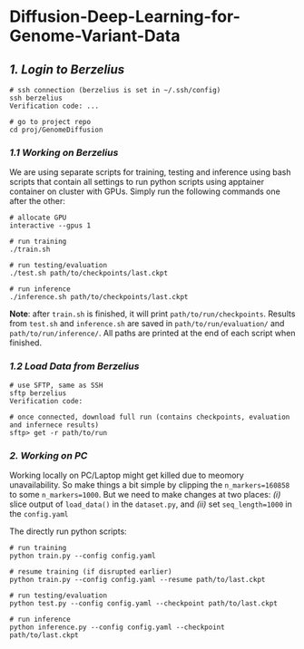# Diffusion-Deep-Learning-for-Genome-Variant-Data




## _1. Login to Berzelius_


```shell
# ssh connection (berzelius is set in ~/.ssh/config)
ssh berzelius 
Verification code: ...

# go to project repo
cd proj/GenomeDiffusion
```

### _1.1 Working on Berzelius_

We are using separate scripts for training, testing and inference using bash scripts that contain all settings to run python scripts using apptainer container on cluster with GPUs. Simply run the following commands one after the other:

```shell
# allocate GPU
interactive --gpus 1

# run training
./train.sh

# run testing/evaluation
./test.sh path/to/checkpoints/last.ckpt

# run inference
./inference.sh path/to/checkpoints/last.ckpt
```

**Note**: after `train.sh` is finished, it will print `path/to/run/checkpoints`. Results from `test.sh` and `inference.sh` are saved in `path/to/run/evaluation/` and `path/to/run/inference/`. All paths are printed at the end of each script when finished.


### _1.2 Load Data from Berzelius_

```shell
# use SFTP, same as SSH
sftp berzelius 
Verification code:

# once connected, download full run (contains checkpoints, evaluation and infernece results)
sftp> get -r path/to/run
```


### _2. Working on PC_

Working locally on PC/Laptop might get killed due to meomory unavailability. So make things a bit simple by clipping the `n_markers=160858` to some `n_markers=1000`. But we need to make changes at two places: _(i)_ slice output of `load_data()` in the `dataset.py`, and _(ii)_ set `seq_length=1000` in the `config.yaml`


The directly run python scripts:

```shell
# run training
python train.py --config config.yaml

# resume training (if disrupted earlier)
python train.py --config config.yaml --resume path/to/last.ckpt

# run testing/evaluation
python test.py --config config.yaml --checkpoint path/to/last.ckpt

# run inference
python inference.py --config config.yaml --checkpoint path/to/last.ckpt
```
